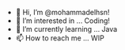 - 👋 Hi, I’m @mohammadelhsn!
- 👀 I’m interested in ... Coding!
- 🌱 I’m currently learning ... Java
- 📫 How to reach me ... WIP
